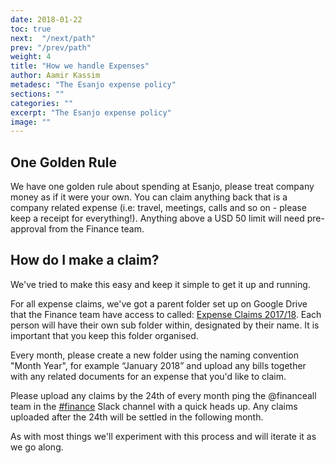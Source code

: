 ```yaml
---
date: 2018-01-22
toc: true
next:  "/next/path"
prev: "/prev/path"
weight: 4
title: "How we handle Expenses"
author: Aamir Kassim
metadesc: "The Esanjo expense policy"
sections: ""
categories: ""
excerpt: "The Esanjo expense policy"
image: ""
---
```



## One Golden Rule
We have one golden rule about spending at Esanjo, please treat company money as if it were your own. You can claim anything back that is a company related expense (i.e: travel, meetings, calls and so on - please keep a receipt for everything!). Anything above a USD 50 limit will need pre-approval from the Finance team.

## How do I make a claim?
We've tried to make this easy and keep it simple to get it up and running.

For all expense claims, we've got a parent folder set up on Google Drive that the Finance team have access to called: [Expense Claims 2017/18](https://drive.google.com/drive/u/1/folders/18DjaCsaGrH80ySFsS9nKstPzgHxr4ujf). Each person will have their own sub folder within, designated by their name. It is important that you keep this folder organised.

Every month, please create a new folder using the naming convention "Month Year", for example “January 2018” and upload any bills together with any related documents for an expense that you'd like to claim.

Please upload any claims by the 24th of every month ping the @financeall team in the [#finance](https://esanjo.slack.com/messages/C661QBKM3) Slack channel with a quick heads up. Any claims uploaded after the 24th will be settled in the following month.

As with most things we'll experiment with this process and will iterate it as we go along.
